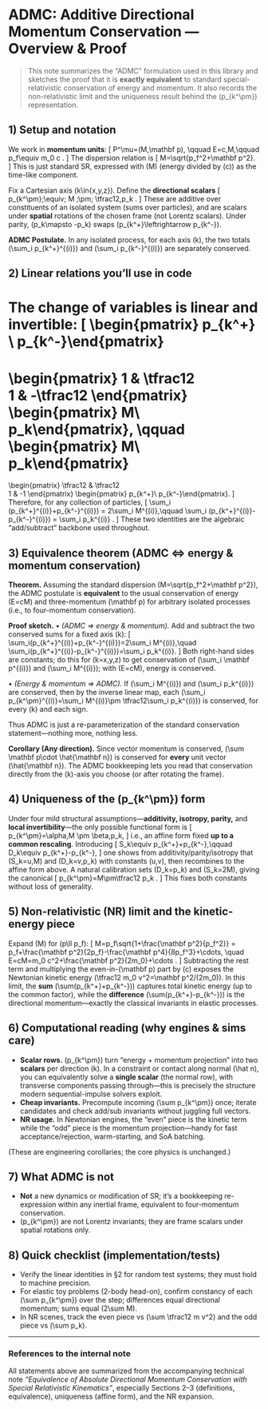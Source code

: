 # ADMC: Additive Directional Momentum Conservation — Overview & Proof

> This note summarizes the “ADMC” formulation used in this library and sketches the proof that it is **exactly equivalent** to standard special-relativistic conservation of energy and momentum. It also records the non-relativistic limit and the uniqueness result behind the (p_{k^\pm}) representation.

## 1) Setup and notation

We work in **momentum units**:
[
P^\mu=(M,\mathbf p), \qquad E=c,M,\qquad p_f\equiv m_0 c .
]
The dispersion relation is
[
M=\sqrt{p_f^2+\mathbf p^2}.
]
This is just standard SR, expressed with (M) (energy divided by (c)) as the time-like component. 

Fix a Cartesian axis (k\in{x,y,z}). Define the **directional scalars**
[
p_{k^\pm};\equiv; M ;\pm; \tfrac12,p_k .
]
These are additive over constituents of an isolated system (sums over particles), and are scalars under **spatial** rotations of the chosen frame (not Lorentz scalars). Under parity, (p_k\mapsto -p_k) swaps (p_{k^+}\leftrightarrow p_{k^-}). 

**ADMC Postulate.** In any isolated process, for each axis (k), the two totals (\sum_i p_{k^+}^{(i)}) and (\sum_i p_{k^-}^{(i)}) are separately conserved. 

## 2) Linear relations you’ll use in code

The change of variables is linear and invertible:
[
\begin{pmatrix} p_{k^+} \ p_{k^-}\end{pmatrix}
==============================================

\begin{pmatrix}
1 & \tfrac12\
1 & -\tfrac12
\end{pmatrix}
\begin{pmatrix} M\ p_k\end{pmatrix},
\qquad
\begin{pmatrix} M\ p_k\end{pmatrix}
===================================

\begin{pmatrix}
\tfrac12 & \tfrac12\
1 & -1
\end{pmatrix}
\begin{pmatrix} p_{k^+}\ p_{k^-}\end{pmatrix}.
]
Therefore, for any collection of particles,
[
\sum_i (p_{k^+}^{(i)}+p_{k^-}^{(i)}) = 2\sum_i M^{(i)},\qquad
\sum_i (p_{k^+}^{(i)}-p_{k^-}^{(i)}) = \sum_i p_k^{(i)} .
]
These two identities are the algebraic “add/subtract” backbone used throughout. 

## 3) Equivalence theorem (ADMC ⇔ energy & momentum conservation)

**Theorem.** Assuming the standard dispersion (M=\sqrt{p_f^2+\mathbf p^2}), the ADMC postulate is **equivalent** to the usual conservation of energy (E=cM) and three-momentum (\mathbf p) for arbitrary isolated processes (i.e., to four-momentum conservation). 

**Proof sketch.**
• *(ADMC ⇒ energy & momentum).* Add and subtract the two conserved sums for a fixed axis (k):
[
\sum_i(p_{k^+}^{(i)}+p_{k^-}^{(i)})=2\sum_i M^{(i)},\quad
\sum_i(p_{k^+}^{(i)}-p_{k^-}^{(i)})=\sum_i p_k^{(i)}.
]
Both right-hand sides are constants; do this for (k=x,y,z) to get conservation of (\sum_i \mathbf p^{(i)}) and (\sum_i M^{(i)}); with (E=cM), energy is conserved. 

• *(Energy & momentum ⇒ ADMC).* If (\sum_i M^{(i)}) and (\sum_i p_k^{(i)}) are conserved, then by the inverse linear map, each (\sum_i p_{k^\pm}^{(i)}=\sum_i M^{(i)}\pm \tfrac12\sum_i p_k^{(i)}) is conserved, for every (k) and each sign. 

Thus ADMC is just a re-parameterization of the standard conservation statement—nothing more, nothing less. 

**Corollary (Any direction).** Since vector momentum is conserved, (\sum \mathbf p\cdot \hat{\mathbf n}) is conserved for **every** unit vector (\hat{\mathbf n}). The ADMC bookkeeping lets you read that conservation directly from the (k)-axis you choose (or after rotating the frame). 

## 4) Uniqueness of the (p_{k^\pm}) form

Under four mild structural assumptions—**additivity, isotropy, parity,** and **local invertibility**—the only possible functional form is
[
p_{k^\pm}=\alpha,M \pm \beta,p_k,
]
i.e., an affine form fixed **up to a common rescaling**. Introducing
[
S_k\equiv p_{k^+}+p_{k^-},\qquad D_k\equiv p_{k^+}-p_{k^-},
]
one shows from additivity/parity/isotropy that (S_k=u,M) and (D_k=v,p_k) with constants (u,v), then recombines to the affine form above. A natural calibration sets (D_k=p_k) and (S_k=2M), giving the canonical
[
p_{k^\pm}=M\pm\tfrac12 p_k .
]
This fixes both constants without loss of generality.  

## 5) Non-relativistic (NR) limit and the kinetic-energy piece

Expand (M) for (p\ll p_f):
[
M=p_f\sqrt{1+\frac{\mathbf p^2}{p_f^2}}
= p_f+\frac{\mathbf p^2}{2p_f}-\frac{\mathbf p^4}{8p_f^3}+\cdots,
\quad E=cM=m_0 c^2+\frac{\mathbf p^2}{2m_0}+\cdots .
]
Subtracting the rest term and multiplying the even-in-(\mathbf p) part by (c) exposes the Newtonian kinetic energy (\tfrac12 m_0 v^2=\mathbf p^2/(2m_0)). In this limit, the **sum** (\sum(p_{k^+}+p_{k^-})) captures total kinetic energy (up to the common factor), while the **difference** (\sum(p_{k^+}-p_{k^-})) is the directional momentum—exactly the classical invariants in elastic processes.  

## 6) Computational reading (why engines & sims care)

* **Scalar rows.** (p_{k^\pm}) turn “energy + momentum projection” into two **scalars** per direction (k). In a constraint or contact along normal (\hat n), you can equivalently solve a **single scalar** (the normal row), with transverse components passing through—this is precisely the structure modern sequential-impulse solvers exploit.
* **Cheap invariants.** Precompute incoming (\sum p_{k^\pm}) once; iterate candidates and check add/sub invariants without juggling full vectors.
* **NR usage.** In Newtonian engines, the “even” piece is the kinetic term while the “odd” piece is the momentum projection—handy for fast acceptance/rejection, warm-starting, and SoA batching.

(These are engineering corollaries; the core physics is unchanged.) 

## 7) What ADMC is **not**

* **Not** a new dynamics or modification of SR; it’s a bookkeeping re-expression within any inertial frame, equivalent to four-momentum conservation. 
* (p_{k^\pm}) are not Lorentz invariants; they are frame scalars under spatial rotations only. 

## 8) Quick checklist (implementation/tests)

* Verify the linear identities in §2 for random test systems; they must hold to machine precision. 
* For elastic toy problems (2-body head-on), confirm constancy of each (\sum p_{k^\pm}) over the step; differences equal directional momentum; sums equal (2\sum M). 
* In NR scenes, track the even piece vs (\sum \tfrac12 m v^2) and the odd piece vs (\sum p_k). 

---

### References to the internal note

All statements above are summarized from the accompanying technical note *“Equivalence of Absolute Directional Momentum Conservation with Special Relativistic Kinematics”*, especially Sections 2–3 (definitions, equivalence), uniqueness (affine form), and the NR expansion.     
